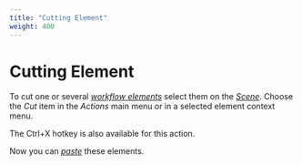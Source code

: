 ```yaml
---
title: "Cutting Element"
weight: 400
---
```



# Cutting Element

To cut one or several [_workflow elements_](workflow-elements-and-connections.md) select them on the [_Scene_](workflow-designer-window-components.md). Choose the _Cut_ item in the _Actions_ main menu or in a selected element context menu.

The Ctrl+X hotkey is also available for this action.

Now you can _[paste](pasting-element.md)_ these elements.
